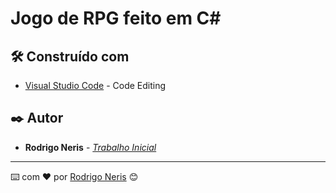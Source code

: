 # Jogo de RPG feito em C#

## 🛠️ Construído com

* [Visual Studio Code](https://code.visualstudio.com/download) - Code Editing

## ✒️ Autor

* **Rodrigo Neris** -  [*Trabalho Inicial*](https://github.com/rodrigonerisalves)
---
⌨️ com ❤️ por [Rodrigo Neris](www.linkedin.com/in/rodrigo-neris) 😊